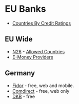 # EU Banks

* [Countries By Credit Ratings](https://thebanks.eu/compare-countries-by-credit-rating)

## EU Wide

* [N26](https://n26.com) - [Allowed Countries](https://support.n26.com/read/000001280?locale=en)
* [E-Money Providers](../emoney)

## Germany

* [Fidor](http://fidor.de/) - free, web and mobile.
* [Comdirect](https://www.comdirect.de/) - free, web only
* [DKB](https://www.dkb.de/) - free
